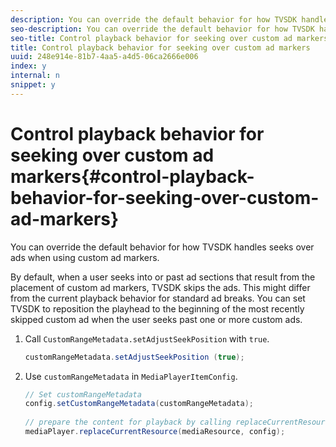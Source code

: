 ```yaml
---
description: You can override the default behavior for how TVSDK handles seeks over ads when using custom ad markers.
seo-description: You can override the default behavior for how TVSDK handles seeks over ads when using custom ad markers.
seo-title: Control playback behavior for seeking over custom ad markers
title: Control playback behavior for seeking over custom ad markers
uuid: 248e914e-81b7-4aa5-a4d5-06ca2666e006
index: y
internal: n
snippet: y
---
```


# Control playback behavior for seeking over custom ad markers{#control-playback-behavior-for-seeking-over-custom-ad-markers}

You can override the default behavior for how TVSDK handles seeks over ads when using custom ad markers.

By default, when a user seeks into or past ad sections that result from the placement of custom ad markers, TVSDK skips the ads. This might differ from the current playback behavior for standard ad breaks. You can set TVSDK to reposition the playhead to the beginning of the most recently skipped custom ad when the user seeks past one or more custom ads. 

1. Call `CustomRangeMetadata.setAdjustSeekPosition` with `true`.

   ```java
   customRangeMetadata.setAdjustSeekPosition (true);
   ```

1. Use `customRangeMetadata` in `MediaPlayerItemConfig`.

   ```java
   // Set customRangeMetadata 
   config.setCustomRangeMetadata(customRangeMetadata); 
    
   // prepare the content for playback by calling replaceCurrentResource 
   mediaPlayer.replaceCurrentResource(mediaResource, config); 
   
   ```

